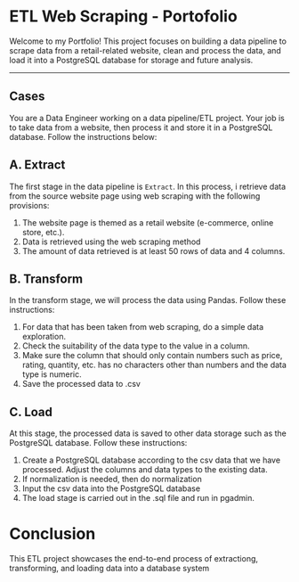 # ETL Web Scraping - Portofolio

Welcome to my Portfolio! This project focuses on building a data pipeline to scrape data from a retail-related website, clean and process the data, and load it into a PostgreSQL database for storage and future analysis.

---

## Cases
You are a Data Engineer working on a data pipeline/ETL project. Your job is to take data from a website, then process it and store it in a PostgreSQL database. Follow the instructions below:

## A. Extract
The first stage in the data pipeline is `Extract`. In this process, i retrieve data from the source website page using web scraping with the following provisions:
1. The website page is themed as a retail website (e-commerce, online store, etc.).
2. Data is retrieved using the web scraping method
3. The amount of data retrieved is at least 50 rows of data and 4 columns.

## B. Transform
In the transform stage, we will process the data using Pandas. Follow these instructions:
1. For data that has been taken from web scraping, do a simple data exploration.
2. Check the suitability of the data type to the value in a column.
3. Make sure the column that should only contain numbers such as price, rating, quantity, etc. has no characters other than numbers and the data type is numeric.
4. Save the processed data to .csv

## C. Load
At this stage, the processed data is saved to other data storage such as the PostgreSQL database. Follow these instructions:
1. Create a PostgreSQL database according to the csv data that we have processed. Adjust the columns and data types to the existing data.
2. If normalization is needed, then do normalization
3. Input the csv data into the PostgreSQL database
4. The load stage is carried out in the .sql file and run in pgadmin.

# Conclusion
This ETL project showcases the end-to-end process of extractiong, transforming, and loading data into a database system
